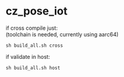 # cz_pose_iot
if  cross compile just:<br/>
(toolchain is needed, currently using aarc64)
```
sh build_all.sh cross
```

if validate in host: <br/>
```
sh build_all.sh host
```
